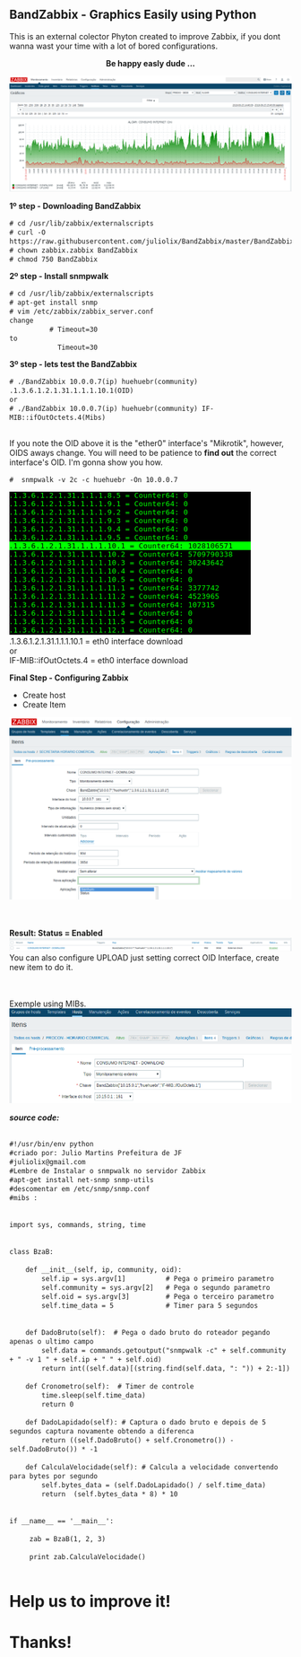 ## BandZabbix - Graphics Easily using Python   

This is an external colector Phyton created to improve Zabbix, if you dont wanna wast your time with a lot of bored configurations.

<div align="center"><b>Be happy easly dude ...</b></div>

![Screenshot](zabbix1.png)


<b> 1º step - Downloading BandZabbix</b>

<pre><code># cd /usr/lib/zabbix/externalscripts
# curl -O https://raw.githubusercontent.com/juliolix/BandZabbix/master/BandZabbix
# chown zabbix.zabbix BandZabbix
# chmod 750 BandZabbix
</code></pre>

<b> 2º step - Install snmpwalk </b>

<pre><code># cd /usr/lib/zabbix/externalscripts
# apt-get install snmp 
# vim /etc/zabbix/zabbix_server.conf 
change 
          # Timeout=30
to 
            Timeout=30
</code></pre>

<b> 3º step - lets test the BandZabbix  </b>


<pre><code># ./BandZabbix 10.0.0.7(ip) huehuebr(community) .1.3.6.1.2.1.31.1.1.1.10.1(OID) 
or
# ./BandZabbix 10.0.0.7(ip) huehuebr(community) IF-MIB::ifOutOctets.4(Mibs)

</code></pre>

If you note the OID above it is the "ether0" interface's "Mikrotik", however, OIDS aways change. You will need to be patience to <b>find out</b> the correct interface's OID. I'm gonna show you how.

<pre><code>#  snmpwalk -v 2c -c huehuebr -On 10.0.0.7 
</pre></code>
![Screenshot](terminal1.png)<br>
.1.3.6.1.2.1.31.1.1.1.10.1 = eth0 interface download<br> 
or<br>
IF-MIB::ifOutOctets.4 = eth0 interface download 


<b> Final Step - Configuring Zabbix </b>

- Create host 
- Create Item 

![Screenshot](item1.png)
<br>
<br>
<br>

<b> Result: Status = Enabled</b><br>
![Screenshot](result.png)
You can also configure UPLOAD just setting correct OID Interface, create new item to do it.
<br>
<br>
<br>

Exemple using MIBs.
![Screenshot](Out.png)



<b><i> source code: </i></b>

<pre><code>
#!/usr/bin/env python
#criado por: Julio Martins Prefeitura de JF 
#juliolix@gmail.com
#Lembre de Instalar o snmpwalk no servidor Zabbix
#apt-get install net-snmp snmp-utils
#descomentar em /etc/snmp/snmp.conf
#mibs :


import sys, commands, string, time


class BzaB:

    def __init__(self, ip, community, oid):
        self.ip = sys.argv[1]          # Pega o primeiro parametro
        self.community = sys.argv[2]   # Pega o segundo parametro      
        self.oid = sys.argv[3]         # Pega o terceiro parametro
        self.time_data = 5             # Timer para 5 segundos
            
   
    def DadoBruto(self):  # Pega o dado bruto do roteador pegando apenas o ultimo campo 
        self.data = commands.getoutput("snmpwalk -c" + self.community + " -v 1 " + self.ip + " " + self.oid) 
        return int((self.data)[(string.find(self.data, ": ")) + 2:-1])
       
    def Cronometro(self):  # Timer de controle 
        time.sleep(self.time_data) 
        return 0
    
    def DadoLapidado(self): # Captura o dado bruto e depois de 5 segundos captura novamente obtendo a diferenca
        return ((self.DadoBruto() + self.Cronometro()) - self.DadoBruto()) * -1
        
    def CalculaVelocidade(self): # Calcula a velocidade convertendo para bytes por segundo
        self.bytes_data = (self.DadoLapidado() / self.time_data)
        return  (self.bytes_data * 8) * 10

   
if __name__ == '__main__':

     zab = BzaB(1, 2, 3)

     print zab.CalculaVelocidade()

</pre></code>



# Help us to improve it!
# Thanks!
